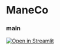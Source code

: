# ManeCo
### main
[![Open in Streamlit](https://static.streamlit.io/badges/streamlit_badge_black_white.svg)](https://kitsuya0828-inpersonation-app-home-aaa1x7.streamlitapp.com/)
